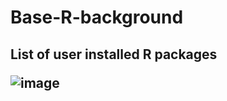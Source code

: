 # Base-R-background

<h2>List of user installed R packages

![image](https://user-images.githubusercontent.com/45618275/50322742-7068a580-0511-11e9-9d7d-fe830d98eddc.png)

